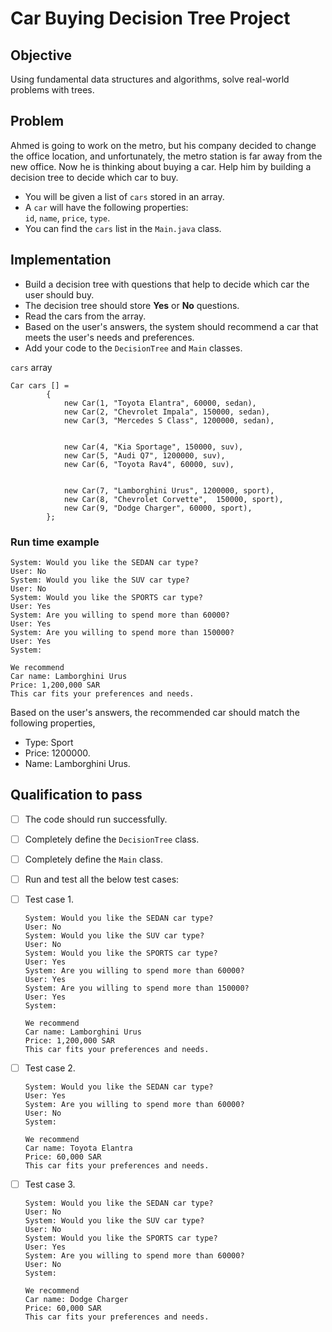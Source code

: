 # Car Buying Decision Tree Project


## Objective
Using fundamental data structures and algorithms, solve real-world problems with trees.


## Problem    
Ahmed is going to work on the metro, but his company decided to change the office location, and unfortunately, the metro station is far away from the new office. Now he is thinking about buying a car. Help him by building a decision tree to decide which car to buy.


- You will be given a list of `cars` stored in an array.    
- A `car` will have the following properties:   
  `id`, `name`, `price`, `type`.
- You can find the `cars` list in the `Main.java` class.  

## Implementation
   
- Build a decision tree with questions that help to decide which car the user should buy.
- The decision tree should store **Yes** or **No** questions.
- Read the cars from the array.
- Based on the user's answers, the system should recommend a car that meets the user's needs and preferences.
- Add your code to the `DecisionTree` and `Main` classes.
  
`cars` array

```
Car cars [] = 
        { 
            new Car(1, "Toyota Elantra", 60000, sedan),
            new Car(2, "Chevrolet Impala", 150000, sedan),
            new Car(3, "Mercedes S Class", 1200000, sedan),


            new Car(4, "Kia Sportage", 150000, suv),
            new Car(5, "Audi Q7", 1200000, suv),
            new Car(6, "Toyota Rav4", 60000, suv),


            new Car(7, "Lamborghini Urus", 1200000, sport),
            new Car(8, "Chevrolet Corvette",  150000, sport),
            new Car(9, "Dodge Charger", 60000, sport),
        };
```


### Run time example

```OUTPUT
System: Would you like the SEDAN car type?
User: No   
System: Would you like the SUV car type?
User: No   
System: Would you like the SPORTS car type?
User: Yes   
System: Are you willing to spend more than 60000?
User: Yes   
System: Are you willing to spend more than 150000?
User: Yes
System:

We recommend
Car name: Lamborghini Urus
Price: 1,200,000 SAR
This car fits your preferences and needs.

```  

Based on the user's answers, the recommended car should match the following properties,
- Type: Sport
- Price: 1200000.
- Name: Lamborghini Urus.


## Qualification to pass
- [ ] The code should run successfully.
- [ ] Completely define the `DecisionTree` class.
- [ ] Completely define the `Main` class.
- [ ] Run and test all the below test cases:
   
- [ ] Test case 1.

      System: Would you like the SEDAN car type?
      User: No   
      System: Would you like the SUV car type?
      User: No   
      System: Would you like the SPORTS car type?
      User: Yes   
      System: Are you willing to spend more than 60000?
      User: Yes   
      System: Are you willing to spend more than 150000?
      User: Yes
      System:

      We recommend
      Car name: Lamborghini Urus
      Price: 1,200,000 SAR
      This car fits your preferences and needs.
    
- [ ] Test case 2.
      
      System: Would you like the SEDAN car type?
      User: Yes   
      System: Are you willing to spend more than 60000?
      User: No   
      System:

      We recommend
      Car name: Toyota Elantra
      Price: 60,000 SAR
      This car fits your preferences and needs.
      
- [ ] Test case 3.
      
      System: Would you like the SEDAN car type?
      User: No   
      System: Would you like the SUV car type?
      User: No   
      System: Would you like the SPORTS car type?
      User: Yes   
      System: Are you willing to spend more than 60000?
      User: No   
      System:

      We recommend
      Car name: Dodge Charger
      Price: 60,000 SAR
      This car fits your preferences and needs.












